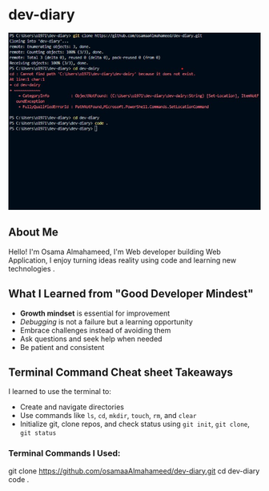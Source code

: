 # dev-diary
![Screenshot](https://github.com/osamaaAlmahameed/dev-diary/raw/main/Screenshot%202025-05-15%20135827.jpg)


## About Me

Hello! I'm Osama Almahameed, I'm Web developer building Web Application, I enjoy turning ideas reality using code and learning new technologies .

## What I Learned from "Good Developer Mindest"

- **Growth mindset** is essential for improvement
- *Debugging* is not a failure but a learning opportunity
- Embrace challenges instead of avoiding them
- Ask questions and seek help when needed
- Be patient and consistent

## Terminal Command Cheat sheet Takeaways

I learned to use the terminal to:
- Create and navigate directories
- Use commands like `ls`, `cd`, `mkdir`, `touch`, `rm`, and `clear`
- Initialize git, clone repos, and check status using `git init`, `git clone`, `git status`

### Terminal Commands I Used:


git clone https://github.com/osamaaAlmahameed/dev-diary.git
cd dev-diary
code .
